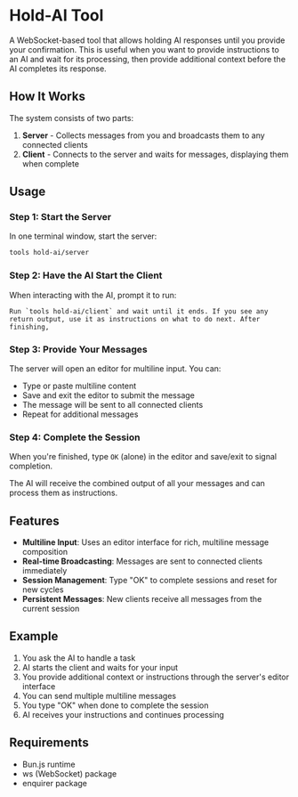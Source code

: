 # Hold-AI Tool

A WebSocket-based tool that allows holding AI responses until you provide your confirmation. This is useful when you want to provide instructions to an AI and wait for its processing, then provide additional context before the AI completes its response.

## How It Works

The system consists of two parts:
1. **Server** - Collects messages from you and broadcasts them to any connected clients
2. **Client** - Connects to the server and waits for messages, displaying them when complete

## Usage

### Step 1: Start the Server
In one terminal window, start the server:
```bash
tools hold-ai/server
```

### Step 2: Have the AI Start the Client
When interacting with the AI, prompt it to run:
```
Run `tools hold-ai/client` and wait until it ends. If you see any return output, use it as instructions on what to do next. After finishing, 
```

### Step 3: Provide Your Messages
The server will open an editor for multiline input. You can:
- Type or paste multiline content
- Save and exit the editor to submit the message
- The message will be sent to all connected clients
- Repeat for additional messages

### Step 4: Complete the Session
When you're finished, type `OK` (alone) in the editor and save/exit to signal completion.

The AI will receive the combined output of all your messages and can process them as instructions.

## Features

- **Multiline Input**: Uses an editor interface for rich, multiline message composition
- **Real-time Broadcasting**: Messages are sent to connected clients immediately
- **Session Management**: Type "OK" to complete sessions and reset for new cycles
- **Persistent Messages**: New clients receive all messages from the current session

## Example

1. You ask the AI to handle a task
2. AI starts the client and waits for your input
3. You provide additional context or instructions through the server's editor interface
4. You can send multiple multiline messages
5. You type "OK" when done to complete the session
6. AI receives your instructions and continues processing

## Requirements

- Bun.js runtime
- ws (WebSocket) package
- enquirer package 